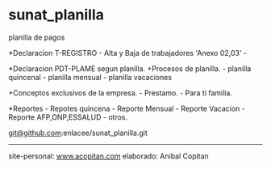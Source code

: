 sunat_planilla
==============
planilla de pagos

*Declaracion T-REGISTRO
	- Alta y Baja de trabajadores 'Anexo 02,03'
	- 

*Declaracion PDT-PLAME segun planilla.
+Procesos de planilla.
	- planilla quincenal
	- planilla mensual
	- planilla vacaciones

+Conceptos exclusivos de la empresa.
	- Prestamo.
	- Para ti familia.

*Reportes
	- Repotes quincena
	- Reporte Mensual
	- Reporte Vacacion
	- Reporte AFP,ONP,ESSALUD
	- otros.



git@github.com:enlacee/sunat_planilla.git

________________________________________
site-personal:		www.acopitan.com
elaborado: 			Anibal Copitan